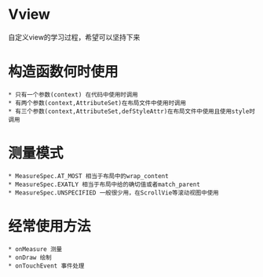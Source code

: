# Vview
自定义view的学习过程，希望可以坚持下来
# 构造函数何时使用
    * 只有一个参数(context) 在代码中使用时调用
    * 有两个参数(context,AttributeSet)在布局文件中使用时调用
    * 有三个参数(context,AttributeSet,defStyleAttr)在布局文件中使用且使用style时调用
# 测量模式
    * MeasureSpec.AT_MOST 相当于布局中的wrap_content
    * MeasureSpec.EXATLY 相当于布局中给的确切值或者match_parent
    * MeasureSpec.UNSPECIFIED 一般很少用，在ScrollVie等滚动视图中使用
# 经常使用方法
    * onMeasure 测量
    * onDraw 绘制
    * onTouchEvent 事件处理
